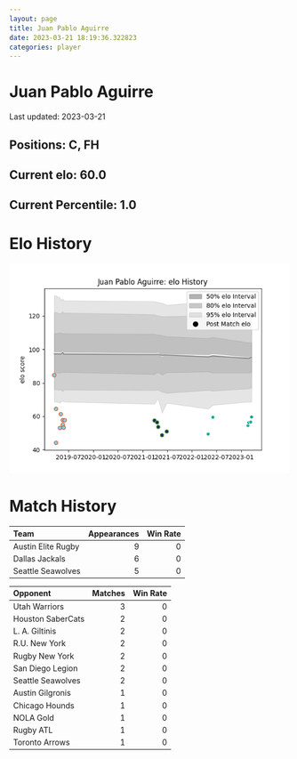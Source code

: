 ```yaml
---  
layout: page  
title: Juan Pablo Aguirre  
date: 2023-03-21 18:19:36.322823  
categories: player  
---
```

# Juan Pablo Aguirre


Last updated: 2023-03-21
## Positions: C, FH

## Current elo: 60.0

## Current Percentile: 1.0

# Elo History


![elo history](history_JuanPabloAguirre.png)
# Match History


| Team               |   Appearances |   Win Rate |
|:-------------------|--------------:|-----------:|
| Austin Elite Rugby |             9 |          0 |
| Dallas Jackals     |             6 |          0 |
| Seattle Seawolves  |             5 |          0 |

| Opponent          |   Matches |   Win Rate |
|:------------------|----------:|-----------:|
| Utah Warriors     |         3 |          0 |
| Houston SaberCats |         2 |          0 |
| L. A. Giltinis    |         2 |          0 |
| R.U. New York     |         2 |          0 |
| Rugby New York    |         2 |          0 |
| San Diego Legion  |         2 |          0 |
| Seattle Seawolves |         2 |          0 |
| Austin Gilgronis  |         1 |          0 |
| Chicago Hounds    |         1 |          0 |
| NOLA Gold         |         1 |          0 |
| Rugby ATL         |         1 |          0 |
| Toronto Arrows    |         1 |          0 |